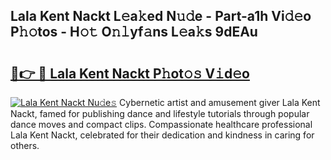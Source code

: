 ## Lala Kent Nackt L𝚎a𝚔ed N𝚞𝚍e - Part-a1h Vi𝚍𝚎o P𝚑𝚘tos - H𝚘𝚝 O𝚗𝚕yf𝚊ns L𝚎a𝚔s 9dEAu

# <h2><a href="http://kfdi2d7.oniu.top/?m=Lala+Kent+Nackt">🔗👉 🔴 Lala Kent Nackt P𝚑ot𝚘𝚜 V𝚒d𝚎o</a></h2>

[![Lala Kent Nackt Nu𝚍e𝚜](https://i.imgur.com/0qMVB7G.gif)](http://kfdi2d7.oniu.top/?m=Lala+Kent+Nackt)
Cybernetic artist and amusement giver Lala Kent Nackt, famed for publishing dance and lifestyle tutorials through popular dance moves and compact clips. Compassionate healthcare professional Lala Kent Nackt, celebrated for their dedication and kindness in caring for others.  
